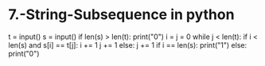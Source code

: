 # 7.-String-Subsequence in python
t = input()
s = input()
if len(s) > len(t):
    print("0")
i = j = 0
while j < len(t):
    if i < len(s) and s[i] == t[j]:
        i += 1
        j += 1
    else:
        j += 1
if i == len(s):
    print("1")
else:
    print("0")
